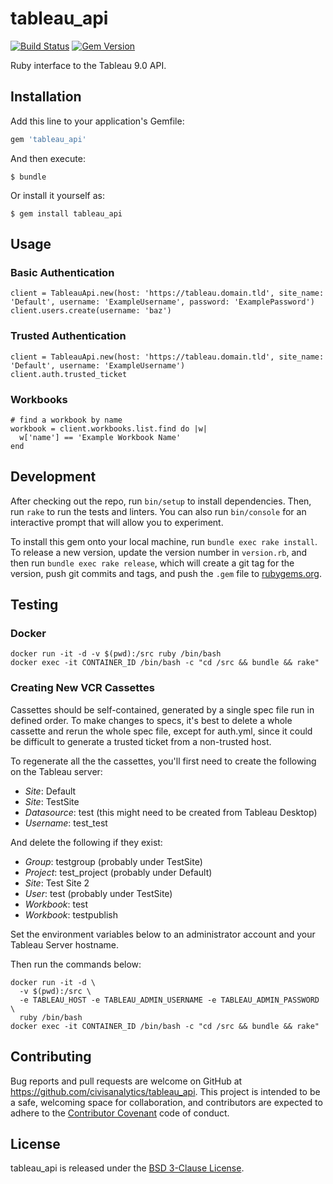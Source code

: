 # tableau_api

[![Build Status](https://travis-ci.org/civisanalytics/tableau_api.svg?branch=master)](https://travis-ci.org/civisanalytics/tableau_api)
[![Gem Version](https://badge.fury.io/rb/tableau_api.svg)](http://badge.fury.io/rb/tableau_api)

Ruby interface to the Tableau 9.0 API.

## Installation

Add this line to your application's Gemfile:

```ruby
gem 'tableau_api'
```

And then execute:

    $ bundle

Or install it yourself as:

    $ gem install tableau_api

## Usage

### Basic Authentication
```
client = TableauApi.new(host: 'https://tableau.domain.tld', site_name: 'Default', username: 'ExampleUsername', password: 'ExamplePassword')
client.users.create(username: 'baz')
```

### Trusted Authentication
```
client = TableauApi.new(host: 'https://tableau.domain.tld', site_name: 'Default', username: 'ExampleUsername')
client.auth.trusted_ticket
```

### Workbooks
```
# find a workbook by name
workbook = client.workbooks.list.find do |w|
  w['name'] == 'Example Workbook Name'
end
```

## Development

After checking out the repo, run `bin/setup` to install dependencies. Then, run `rake` to run the tests and linters. You can also run `bin/console` for an interactive prompt that will allow you to experiment.

To install this gem onto your local machine, run `bundle exec rake install`. To release a new version, update the version number in `version.rb`, and then run `bundle exec rake release`, which will create a git tag for the version, push git commits and tags, and push the `.gem` file to [rubygems.org](https://rubygems.org).

## Testing

### Docker

```
docker run -it -d -v $(pwd):/src ruby /bin/bash
docker exec -it CONTAINER_ID /bin/bash -c "cd /src && bundle && rake"
```

### Creating New VCR Cassettes

Cassettes should be self-contained, generated by a single spec file
run in defined order. To make changes to specs, it's best to delete a whole cassette
and rerun the whole spec file, except for auth.yml, since it could be difficult to
generate a trusted ticket from a non-trusted host.

To regenerate all the the cassettes, you'll first need to create the following on the Tableau server:
* *Site*: Default
* *Site*: TestSite
 * *Datasource*: test (this might need to be created from Tableau Desktop)
 * *Username*: test_test

And delete the following if they exist:
* *Group*: testgroup (probably under TestSite)
* *Project*: test_project (probably under Default)
* *Site*: Test Site 2
* *User*: test (probably under TestSite)
* *Workbook*: test
* *Workbook*: testpublish

Set the environment variables below to an administrator account and your Tableau Server hostname.

Then run the commands below:

```
docker run -it -d \
  -v $(pwd):/src \
  -e TABLEAU_HOST -e TABLEAU_ADMIN_USERNAME -e TABLEAU_ADMIN_PASSWORD \
  ruby /bin/bash
docker exec -it CONTAINER_ID /bin/bash -c "cd /src && bundle && rake"
```

## Contributing

Bug reports and pull requests are welcome on GitHub at https://github.com/civisanalytics/tableau_api. This project is intended to be a safe, welcoming space for collaboration, and contributors are expected to adhere to the [Contributor Covenant](http://contributor-covenant.org) code of conduct.

## License

tableau_api is released under the [BSD 3-Clause License](LICENSE.txt).
